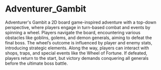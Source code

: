 # Adventurer_Gambit
 Adventurer's Gambit a 2D board game-inspired adventure with a top-down perspective, where players engage in turn-based combat and events by spinning a wheel. Players navigate the board, encountering various obstacles like goblins, golems, and demon generals, aiming to defeat the final boss. The wheel’s outcome is influenced by player and enemy stats, introducing strategic elements. Along the way, players can interact with shops, traps, and special events like the Wheel of Fortune. If defeated, players return to the start, but victory demands conquering all generals before the ultimate boss battle.
